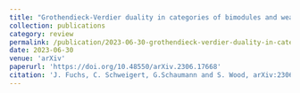 ```yaml
---
title: "Grothendieck-Verdier duality in categories of bimodules and weak module functors"
collection: publications
category: review
permalink: /publication/2023-06-30-grothendieck-verdier-duality-in-categories-of-bimodules-and-weak-module-functors
date: 2023-06-30
venue: 'arXiv'
paperurl: 'https://doi.org/10.48550/arXiv.2306.17668'
citation: 'J. Fuchs, C. Schweigert, G.Schaumann and S. Wood, arXiv:2306.17668 [math.CT]'
---
```

